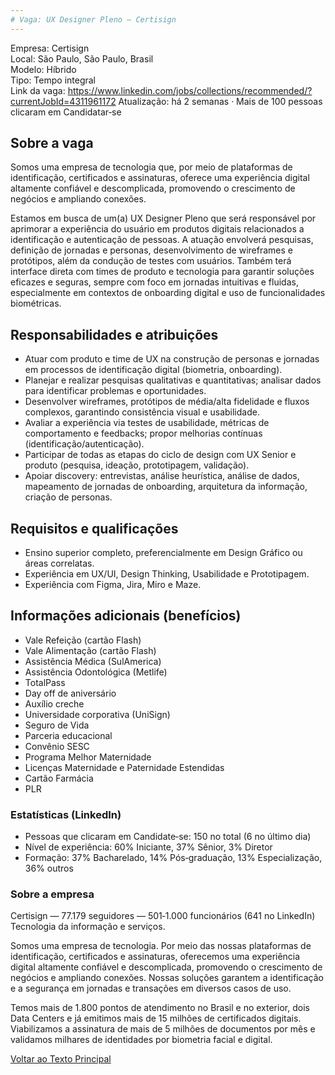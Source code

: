 ```yaml
---
# Vaga: UX Designer Pleno — Certisign
---
```


Empresa: Certisign  
Local: São Paulo, São Paulo, Brasil  
Modelo: Híbrido  
Tipo: Tempo integral  
Link da vaga: https://www.linkedin.com/jobs/collections/recommended/?currentJobId=4311961172 
Atualização: há 2 semanas · Mais de 100 pessoas clicaram em Candidatar‑se

## Sobre a vaga
Somos uma empresa de tecnologia que, por meio de plataformas de identificação, certificados e assinaturas, oferece uma experiência digital altamente confiável e descomplicada, promovendo o crescimento de negócios e ampliando conexões.

Estamos em busca de um(a) UX Designer Pleno que será responsável por aprimorar a experiência do usuário em produtos digitais relacionados a identificação e autenticação de pessoas. A atuação envolverá pesquisas, definição de jornadas e personas, desenvolvimento de wireframes e protótipos, além da condução de testes com usuários. Também terá interface direta com times de produto e tecnologia para garantir soluções eficazes e seguras, sempre com foco em jornadas intuitivas e fluidas, especialmente em contextos de onboarding digital e uso de funcionalidades biométricas.

## Responsabilidades e atribuições
- Atuar com produto e time de UX na construção de personas e jornadas em processos de identificação digital (biometria, onboarding).
- Planejar e realizar pesquisas qualitativas e quantitativas; analisar dados para identificar problemas e oportunidades.
- Desenvolver wireframes, protótipos de média/alta fidelidade e fluxos complexos, garantindo consistência visual e usabilidade.
- Avaliar a experiência via testes de usabilidade, métricas de comportamento e feedbacks; propor melhorias contínuas (identificação/autenticação).
- Participar de todas as etapas do ciclo de design com UX Senior e produto (pesquisa, ideação, prototipagem, validação).
- Apoiar discovery: entrevistas, análise heurística, análise de dados, mapeamento de jornadas de onboarding, arquitetura da informação, criação de personas.

## Requisitos e qualificações
- Ensino superior completo, preferencialmente em Design Gráfico ou áreas correlatas.
- Experiência em UX/UI, Design Thinking, Usabilidade e Prototipagem.
- Experiência com Figma, Jira, Miro e Maze.

## Informações adicionais (benefícios)
- Vale Refeição (cartão Flash)  
- Vale Alimentação (cartão Flash)  
- Assistência Médica (SulAmerica)  
- Assistência Odontológica (Metlife)  
- TotalPass  
- Day off de aniversário  
- Auxílio creche  
- Universidade corporativa (UniSign)  
- Seguro de Vida  
- Parceria educacional  
- Convênio SESC  
- Programa Melhor Maternidade  
- Licenças Maternidade e Paternidade Estendidas  
- Cartão Farmácia  
- PLR

### Estatísticas (LinkedIn)
- Pessoas que clicaram em Candidate‑se: 150 no total (6 no último dia)
- Nível de experiência: 60% Iniciante, 37% Sênior, 3% Diretor
- Formação: 37% Bacharelado, 14% Pós‑graduação, 13% Especialização, 36% outros

### Sobre a empresa
Certisign — 77.179 seguidores — 501‑1.000 funcionários (641 no LinkedIn)  
Tecnologia da informação e serviços.

Somos uma empresa de tecnologia. Por meio das nossas plataformas de identificação, certificados e assinaturas, oferecemos uma experiência digital altamente confiável e descomplicada, promovendo o crescimento de negócios e ampliando conexões. Nossas soluções garantem a identificação e a segurança em jornadas e transações em diversos casos de uso.

Temos mais de 1.800 pontos de atendimento no Brasil e no exterior, dois Data Centers e já emitimos mais de 15 milhões de certificados digitais. Viabilizamos a assinatura de mais de 5 milhões de documentos por mês e validamos milhares de identidades por biometria facial e digital.

[Voltar ao Texto Principal](../index.md)


